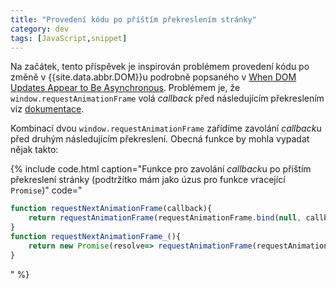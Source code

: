 ```yaml
---
title: "Provedení kódu po příštím překreslením stránky"
category: dev
tags: [JavaScript,snippet]
---
```


Na začátek, tento příspěvek je inspirován problémem provedení kódu po změně v {{site.data.abbr.DOM}}u podrobně popsaného v [When DOM Updates Appear to Be Asynchronous](https://macarthur.me/posts/when-dom-updates-appear-to-be-asynchronous). Problémem je, že `window.requestAnimationFrame` volá *callback* před následujícím překreslením viz [dokumentace](https://developer.mozilla.org/en-US/docs/Web/API/window/requestAnimationFrame "Popis API na MDN").

<!--more-->

Kombinací dvou `window.requestAnimationFrame` zařídíme zavolání *callback*u před druhým následujícím překreslení. Obecná funkce by mohla vypadat nějak takto:

{% include code.html caption="Funkce pro zavolání *callback*u po příštím překreslení stránky (podtržítko mám jako úzus pro funkce vracející `Promise`)" code="
```JavaScript
function requestNextAnimationFrame(callback){
    return requestAnimationFrame(requestAnimationFrame.bind(null, callback));
}
function requestNextAnimationFrame_(){
    return new Promise(resolve=> requestAnimationFrame(requestAnimationFrame.bind(null, resolve)));
}
```
" %}
